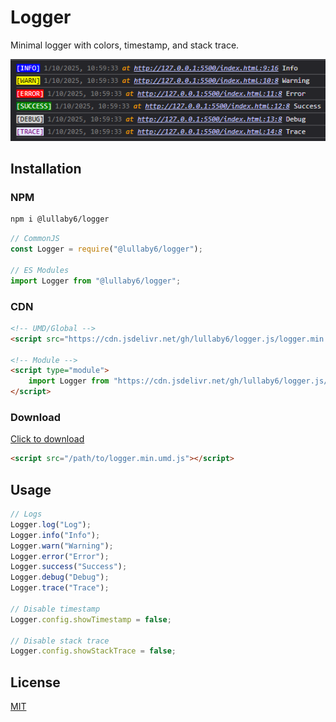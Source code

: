 # Logger

Minimal logger with colors, timestamp, and stack trace.

![ss](https://raw.githubusercontent.com/lullaby6/logger.js/refs/heads/main/ss.png)

## Installation

### NPM

```bash
npm i @lullaby6/logger
```

```js
// CommonJS
const Logger = require("@lullaby6/logger");

// ES Modules
import Logger from "@lullaby6/logger";
```

### CDN

```html
<!-- UMD/Global -->
<script src="https://cdn.jsdelivr.net/gh/lullaby6/logger.js/logger.min.umd.js"></script>

<!-- Module -->
<script type="module">
	import Logger from "https://cdn.jsdelivr.net/gh/lullaby6/logger.js/logger.min.mjs.js";
</script>
```

### Download

<a href="https://cdn.jsdelivr.net/gh/lullaby6/logger.js/logger.min.umd.js" target="_blank">Click to download</a>

```html
<script src="/path/to/logger.min.umd.js"></script>
```

## Usage

```js
// Logs
Logger.log("Log");
Logger.info("Info");
Logger.warn("Warning");
Logger.error("Error");
Logger.success("Success");
Logger.debug("Debug");
Logger.trace("Trace");

// Disable timestamp
Logger.config.showTimestamp = false;

// Disable stack trace
Logger.config.showStackTrace = false;
```

## License

[MIT](https://github.com/lullaby6/logger.js/blob/main/LICENSE)
